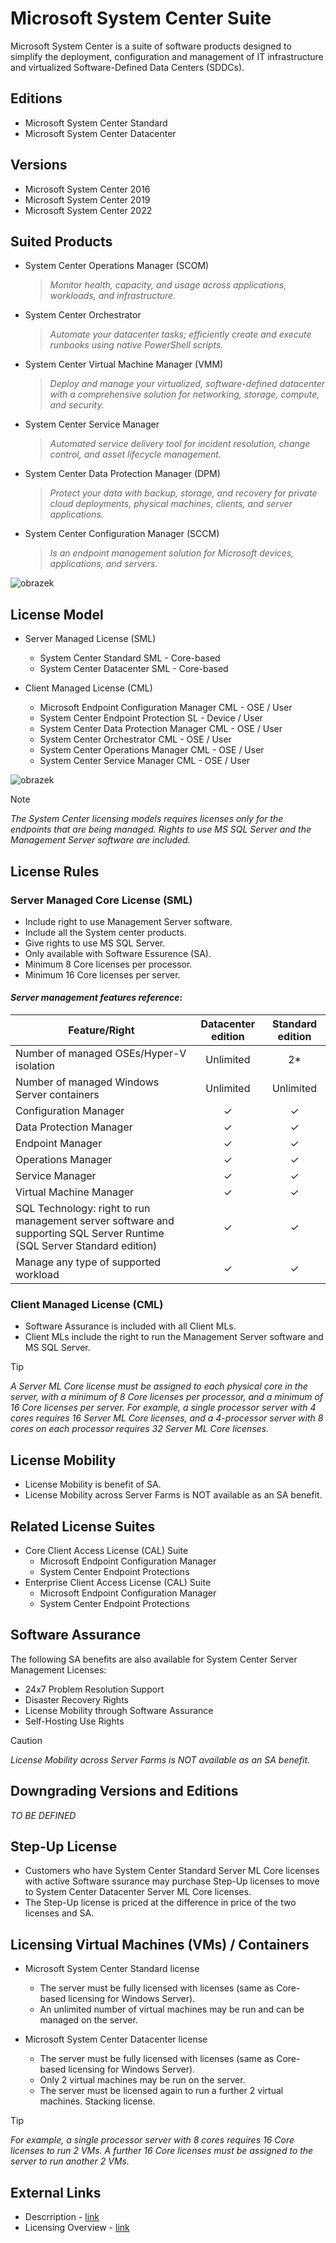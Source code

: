 # Microsoft System Center Suite
Microsoft System Center is a suite of software products designed to simplify the deployment, configuration and management of IT infrastructure and virtualized Software-Defined Data Centers (SDDCs).

## Editions
- Microsoft System Center Standard
- Microsoft System Center Datacenter

## Versions
- Microsoft System Center 2016
- Microsoft System Center 2019
- Microsoft System Center 2022

## Suited Products
- System Center Operations Manager (SCOM)
  > *Monitor health, capacity, and usage across applications, workloads, and infrastructure.*
- System Center Orchestrator
  > *Automate your datacenter tasks; efficiently create and execute runbooks using native PowerShell scripts.*
- System Center Virtual Machine Manager (VMM)
  > *Deploy and manage your virtualized, software-defined datacenter with a comprehensive solution for networking, storage, compute, and security.*
- System Center Service Manager
  > *Automated service delivery tool for incident resolution, change control, and asset lifecycle management.*
- System Center Data Protection Manager (DPM)
  > *Protect your data with backup, storage, and recovery for private cloud deployments, physical machines, clients, and server applications.*
- System Center Configuration Manager (SCCM)
  > *Is an endpoint management solution for Microsoft devices, applications, and servers.*

![obrazek](https://github.com/JiriSlof/KnowledgeBase/assets/168433423/6914f5df-104c-40e8-a3c6-af8bf17768cb)


## License Model
- Server Managed License (SML)
    - System Center Standard SML - Core-based
    - System Center Datacenter SML - Core-based

- Client Managed License (CML)
    - Microsoft Endpoint Configuration Manager CML - OSE / User
    - System Center Endpoint Protection SL - Device / User
    - System Center Data Protection Manager CML - OSE / User
    - System Center Orchestrator CML - OSE / User
    - System Center Operations Manager CML - OSE / User
    - System Center Service Manager CML - OSE / User

![obrazek](https://github.com/JiriSlof/KnowledgeBase/assets/168433423/ef15f8be-c150-48cc-8b47-7a528cade992)

> [!NOTE]  
> *The System Center licensing models requires licenses only for the endpoints that are being managed. Rights to use MS SQL Server and the Management Server software are included.*


## License Rules
### Server Managed Core License (SML)
- Include right to use Management Server software.
- Include all the System center products.
- Give rights to use MS SQL Server.
- Only available with Software Essurence (SA).      
- Minimum 8 Core licenses per processor.
- Minimum 16 Core licenses per server.

#### *Server management features reference*:

|    Feature/Right                                                                                                                                                                                                         |                                          Datacenter edition                                                |                                           Standard edition                                                 |
|--------------------------------------------------------------------------------------------------------------------------------------------------------------------------------------------------------------------------|:----------------------------------------------------------------------------------------------------------:|:----------------------------------------------------------------------------------------------------------:|
|                                                    Number of managed OSEs/Hyper-V isolation                                                                                                                              |                                                    Unlimited                                               |                                                        2*                                                  |
|                                                    Number of managed Windows Server containers                                                                                                                           |                                                    Unlimited                                               |                                                    Unlimited                                               |
|                                                    Configuration Manager                                                                                                                                                 |                                                        ✓                                                   |                                                        ✓                                                   |
|                                                    Data Protection Manager                                                                                                                                               |                                                        ✓                                                   |                                                        ✓                                                   |
|                                                    Endpoint Manager                                                                                                                                                      |                                                        ✓                                                   |                                                        ✓                                                   |
|                                                    Operations Manager                                                                                                                                                    |                                                        ✓                                                   |                                                        ✓                                                   |
|                                                    Service Manager                                                                                                                                                       |                                                        ✓                                                   |                                                        ✓                                                   |
|                                                    Virtual Machine Manager                                                                                                                                               |                                                        ✓                                                   |                                                        ✓                                                   |
|                                                    SQL Technology: right to run management server software and supporting SQL Server Runtime (SQL Server Standard edition)                                               |                                                        ✓                                                   |                                                        ✓                                                   |
|                                                    Manage any type of supported workload                                                                                                                                 |                                                        ✓                                                   |                                                        ✓                                                   |

### Client Managed License (CML)
- Software Assurance is included with all Client MLs.
- Client MLs include the right to run the Management Server software and MS SQL Server.

> [!TIP]  
> *A Server ML Core license must be assigned to each physical core in the server, with a minimum of 8 Core licenses per processor, and a minimum of 16 Core licenses per server.
> For example, a single processor server with 4 cores requires 16 Server ML Core licenses, and a 4-processor server with 8 cores on each processor requires 32 Server ML Core licenses.*


## License Mobility
- License Mobility is benefit of SA.
- License Mobility across Server Farms is NOT available as an SA benefit.

## Related License Suites
- Core Client Access License (CAL) Suite
    - Microsoft Endpoint Configuration Manager
    - System Center Endpoint Protections
- Enterprise Client Access License (CAL) Suite
    - Microsoft Endpoint Configuration Manager
    - System Center Endpoint Protections

## Software Assurance
The following SA benefits are also available for System Center Server Management Licenses:
- 24x7 Problem Resolution Support
- Disaster Recovery Rights
- License Mobility through Software Assurance
- Self-Hosting Use Rights
> [!CAUTION]
> *License Mobility across Server Farms is NOT available as an SA benefit.*


## Downgrading Versions and Editions
*TO BE DEFINED*

## Step-Up License
- Customers who have System Center Standard Server ML Core licenses with active Software ssurance may purchase Step-Up licenses to move to System Center Datacenter Server ML Core licenses.
- The Step-Up license is priced at the difference in price of the two licenses and SA.

## Licensing Virtual Machines (VMs) / Containers
- Microsoft System Center Standard license  
    - The server must be fully licensed with  licenses (same as Core-based licensing for Windows Server).
    - An unlimited number of virtual machines may be run and can be managed on the server.
  
- Microsoft System Center Datacenter license
    - The server must be fully licensed with  licenses (same as Core-based licensing for Windows Server).
    - Only 2 virtual machines may be run on the server.
    - The server must be licensed again to run a further 2 virtual machines. Stacking license.
> [!TIP]  
> *For example, a single processor server with 8 cores requires 16 Core licenses to run 2 VMs.
> A further 16 Core licenses must be assigned to the server to run another 2 VMs.*

## External Links
- Descrription - [link](https://getlicensingready.com/HandoutStore/System%20Center%202022%20v23.10.pdf)
- Licensing Overview - [link](https://getlicensingready.com/HandoutStore/System%20Center%202022%20v23.10.pdf) 
